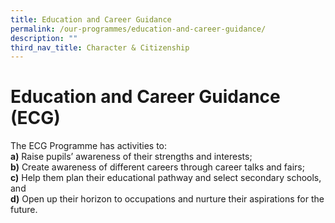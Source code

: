 ```yaml
---
title: Education and Career Guidance
permalink: /our-programmes/education-and-career-guidance/
description: ""
third_nav_title: Character & Citizenship
---
```

# **Education and Career Guidance (ECG)**

The ECG Programme has activities to:  
**a)** Raise pupils’ awareness of their strengths and interests;  
**b)** Create awareness of different careers through career talks and fairs;  
**c)** Help them plan their educational pathway and select secondary schools, and  
**d)** Open up their horizon to occupations and nurture their aspirations for the future.